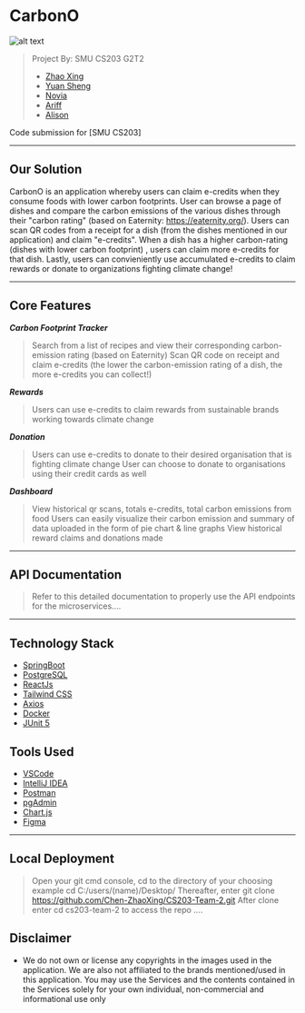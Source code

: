 # CarbonO

![alt text](http://localhost:3002/static/media/Logo.adc3ee63fee3907bc799.png)

> Project By: SMU CS203 G2T2
> - [Zhao Xing](https://github.com/Newbieshine/)
> - [Yuan Sheng](https://github.com/ChongYuanSheng/)
> - [Novia](http://github.com/noviaantony/)
> - [Ariff](http://github.com/KimmyChanga/)
> - [Alison](https://github.com/alisonhow194) 

Code submission for [SMU CS203]

---
##  Our Solution
CarbonO is an application whereby users can claim e-credits when they consume foods with lower carbon footprints. User can browse a page of dishes and compare the carbon emissions of the various dishes through their "carbon rating" (based on Eaternity: https://eaternity.org/). Users can scan QR codes from a receipt for a dish (from the dishes mentioned in our application) and claim "e-credits". When a dish has a higher carbon-rating (dishes with lower carbon footprint) , users can claim more e-credits for that dish. Lastly, users can convieniently use accumulated e-credits to claim rewards or donate to organizations fighting climate change!

---
## Core Features

***Carbon Footprint Tracker***
> Search from a list of recipes and view their corresponding carbon-emission rating (based on Eaternity)
> Scan QR code on receipt and claim e-credits (the lower the carbon-emission rating of a dish, the more e-credits you can collect!)

***Rewards***
> Users can use e-credits to claim rewards from sustainable brands working towards climate change

***Donation***
> Users can use e-credits to donate to their desired organisation that is fighting climate change
> User can choose to donate to organisations using their credit cards as well

***Dashboard***
> View historical qr scans, totals e-credits, total carbon emissions from food
> Users can easily visualize their carbon emission and summary of data uploaded in the form of pie chart & line graphs
> View historical reward claims and donations made
---
## API Documentation
> Refer to this detailed documentation to properly use the API endpoints for the microservices....
---

## **Technology Stack**
- [SpringBoot](https://spring.io/projects/spring-boot)
- [PostgreSQL](https://www.postgresql.org/download/)
- [ReactJs](https://reactjs.org/) 
- [Tailwind CSS](https://tailwindcss.com/)
- [Axios](https://www.axios.com/)
- [Docker](https://www.docker.com/)
- [JUnit 5](https://junit.org/junit5/)


## **Tools Used**
- [VSCode](https://code.visualstudio.com/)
- [IntelliJ IDEA](https://www.jetbrains.com/idea/)
- [Postman](https://www.postman.com/)
- [pgAdmin](https://www.pgadmin.org/)
- [Chart.js](https://www.chartjs.org/)
- [Figma](https://www.figma.com/)

---

## Local Deployment
> Open your git cmd console, cd to the directory of your choosing example cd C:/users/(name)/Desktop/
> Thereafter, enter git clone https://github.com/Chen-ZhaoXing/CS203-Team-2.git
> After clone enter cd cs203-team-2 to access the repo
> .... 

## Disclaimer
- We do not own or license any copyrights in the images used in the application. We are also not affiliated to the brands mentioned/used in this application. You may use the Services and the contents contained in the Services solely for your own individual, non-commercial and informational use only
